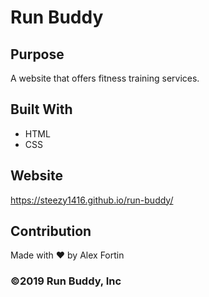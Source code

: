 # Run Buddy

## Purpose
A website that offers fitness training services.

## Built With
* HTML
* CSS

## Website
https://steezy1416.github.io/run-buddy/

## Contribution
Made with ❤️ by Alex Fortin

### ©️2019 Run Buddy, Inc 
